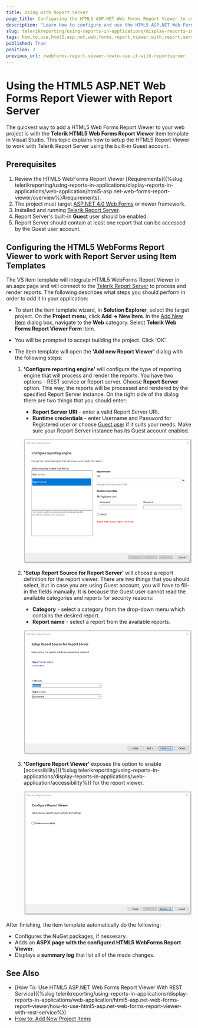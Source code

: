 ```yaml
---
title: Using with Report Server
page_title: Configuring the HTML5 ASP.NET Web Forms Report Viewer to use the Telerik Report Server
description: "Learn How to configure and use the HTML5 ASP.NET Web Forms Report Viewer with the Telerik Report Server."
slug: telerikreporting/using-reports-in-applications/display-reports-in-applications/web-application/html5-asp.net-web-forms-report-viewer/how-to-use-html5-asp.net-web-forms-report-viewer-with-report-server
tags: how,to,use,html5,asp.net,web,forms,report,viewer,with,report,server
published: True
position: 2
previous_url: /webforms-report-viewer-howto-use-it-with-reportserver
---
```


# Using the HTML5 ASP.NET Web Forms Report Viewer with Report Server

The quickest way to add a HTML5 Web Forms Report Viewer to your web project is with the __Telerik HTML5 Web Forms Report Viewer__ item template in Visual Studio. This topic explains how to setup the HTML5 Report Viewer to work with Telerik Report Server using the built-in Guest account.

## Prerequisites

1. Review the HTML5 WebForms Report Viewer [Requirements]({%slug telerikreporting/using-reports-in-applications/display-reports-in-applications/web-application/html5-asp.net-web-forms-report-viewer/overview%}#requirements).
1. The project must target [ASP.NET 4.0 Web Forms](https://learn.microsoft.com/en-us/aspnet/web-forms/) or newer framework.
1. Installed and running [Telerik Report Server](https://docs.telerik.com/report-server/introduction).
1. Report Server's built-in __Guest__ user should be enabled.
1. Report Server should contain at least one report that can be accessed by the Guest user account.

## Configuring the HTML5 WebForms Report Viewer to work with Report Server using Item Templates

The VS item template will integrate HTML5 WebForms Report Viewer in an.aspx page and will connect to the [Telerik Report Server](https://docs.telerik.com/report-server/introduction) to process and render reports. The following describes what steps you should perform in order to add it in your application: 

* To start the item template wizard, in __Solution Explorer__, select the target project. On the __Project menu__, click __Add -> New Item__. In the [Add New Item](https://learn.microsoft.com/en-us/previous-versions/visualstudio/visual-studio-2010/w0572c5b(v=vs.100)) dialog box, navigate to the __Web__ category. Select __Telerik Web Forms Report Viewer Form__ item.
* You will be prompted to accept building the project. Click 'OK'.
* The item template will open the __'Add new Report Viewer'__ dialog with the following steps:

	1. __'Configure reporting engine'__ will configure the type of reporting engine that will process and render the reports. You have two options - REST service or Report server. Choose __Report Server__ option. This way, the reports will be processed and rendered by the specified Report Server instance. On the right side of the dialog there are two things that you should enter:

		+ __Report Server URI__ - enter a valid Report Server URI.
		+ __Runtime credentials__ - enter Username and Password for Registered user or choose [Guest user](https://docs.telerik.com/report-server/implementer-guide/user-management/guest-user) if it suits your needs. Make sure your Report Server instance has its Guest account enabled.

		![The Visual Studio item template Add new Report Viewer on the page Configure reporting engine with selected Report Server](images/item-template-reporting-engine-rs.png)

	1. __'Setup Report Source for Report Server'__ will choose a report definition for the report viewer. There are two things that you should select, but in case you are using Guest account, you will have to fill-in the fields manually. It is because the Guest user cannot read the available categories and reports for security reasons:

		+ __Category__ - select a category from the drop-down menu which contains the desired report.
		+ __Report name__ - select a report from the available reports.

		![The Visual Studio item template Add new Report Viewer on the page Setup Report Source for Report Server](images/item-template-report-source-rs.png)

	1. __'Configure Report Viewer'__ exposes the option to enable [accessibility]({%slug telerikreporting/using-reports-in-applications/display-reports-in-applications/web-application/accessibility%}) for the report viewer.

		![The Visual Studio item template Add new Report Viewer on the page Configure Report Viewer for Enabling Accessibility](images/item-template-accessibility.png)

After finishing, the item template automatically do the following:

* Configures the NuGet packages, if nessesary.
* Adds an __ASPX page with the configured HTML5 WebForms Report Viewer__.
* Displays a __summary log__ that list all of the made changes.

## See Also

* [How To: Use HTML5 ASP.NET Web Forms Report Viewer With REST Service]({%slug telerikreporting/using-reports-in-applications/display-reports-in-applications/web-application/html5-asp.net-web-forms-report-viewer/how-to-use-html5-asp.net-web-forms-report-viewer-with-rest-service%})
* [How to: Add New Project Items](https://learn.microsoft.com/en-us/previous-versions/visualstudio/visual-studio-2010/w0572c5b(v=vs.100))
